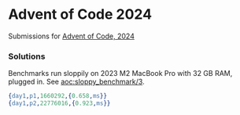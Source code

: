 Advent of Code 2024
=====

Submissions for [Advent of Code, 2024][aoc2024]

### Solutions

Benchmarks run sloppily on 2023 M2 MacBook Pro with 32 GB RAM,
plugged in. See [aoc:sloppy_benchmark/3](./src/aoc.erl).

```erlang
{day1,p1,1660292,{0.658,ms}}
{day1,p2,22776016,{0.923,ms}}
```
[aoc2024]: (https://adventofcode.com/2024)
